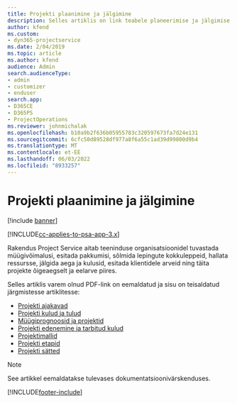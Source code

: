 ```yaml
---
title: Projekti plaanimine ja jälgimine
description: Selles artiklis on link teabele planeerimise ja jälgimise kohta Project Service Automationis.
author: kfend
ms.custom:
- dyn365-projectservice
ms.date: 2/04/2019
ms.topic: article
ms.author: kfend
audience: Admin
search.audienceType:
- admin
- customizer
- enduser
search.app:
- D365CE
- D365PS
- ProjectOperations
ms.reviewer: johnmichalak
ms.openlocfilehash: b10a9b2f636b05955783c320597673fa7d24e131
ms.sourcegitcommit: 6cfc50d89528df977a8f6a55c1ad39d99800d9b4
ms.translationtype: MT
ms.contentlocale: et-EE
ms.lasthandoff: 06/03/2022
ms.locfileid: "8933257"
---
```

# <a name="project-planning-and-tracking"></a>Projekti plaanimine ja jälgimine

[!include [banner](../../includes/psa-now-project-operations.md)]

[!INCLUDE[cc-applies-to-psa-app-3.x](../../includes/cc-applies-to-psa-app-3x.md)]

Rakendus Project Service aitab teeninduse organisatsioonidel tuvastada müügivõimalusi, esitada pakkumisi, sõlmida lepingute kokkuleppeid, hallata ressursse, jälgida aega ja kulusid, esitada klientidele arveid ning täita projekte õigeaegselt ja eelarve piires. 

Selles artiklis varem olnud PDF-link on eemaldatud ja sisu on teisaldatud järgmistesse artiklitesse:

- [Projekti ajakavad](../project-creating.md)
- [Projekti kulud ja tulud](../project-estimating.md)
- [Müügiprognoosid ja projektid](../project-leveraging.md)
- [Projekti edenemine ja tarbitud kulud](../project-tracking.md)
- [Projektimallid](../project-templates.md)
- [Projekti etapid](../project-stages.md)
- [Projekti sätted](../project-settings.md)

> [!NOTE]
> See artikkel eemaldatakse tulevases dokumentatsioonivärskenduses. 


[!INCLUDE[footer-include](../../includes/footer-banner.md)]

